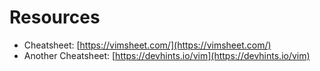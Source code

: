 # Resources

- Cheatsheet: [https://vimsheet.com/](https://vimsheet.com/)
- Another Cheatsheet: [https://devhints.io/vim](https://devhints.io/vim)